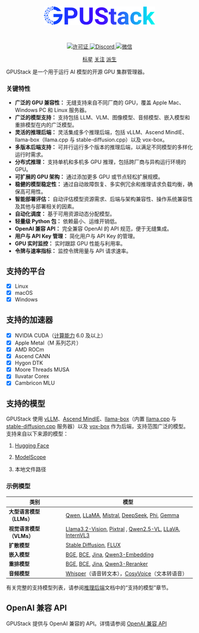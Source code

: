 <br>

<p align="center">
    <img alt="GPUStack" src="https://raw.githubusercontent.com/gpustack/gpustack/main/docs/assets/gpustack-logo.png" width="300px"/>
</p>

<br>

<p align="center">
  <a href="https://github.com/gpustack/gpustack/blob/main/LICENSE" target="_blank">
    <img alt="许可证" src="https://img.shields.io/github/license/gpustack/gpustack?logo=github&logoColor=white&label=License&color=blue">
  </a>
  <a href="https://discord.gg/VXYJzuaqwD" target="_blank">
    <img alt="Discord" src="https://img.shields.io/badge/Discord-GPUStack-blue?logo=discord&logoColor=white">
  </a>
  <a href="../../assets/wechat-group-qrcode.jpg" target="_blank">
    <img alt="微信" src="https://img.shields.io/badge/微信群-GPUStack-blue?logo=wechat&logoColor=white">
  </a>
</p>

<p align="center">
  <script async defer src="https://buttons.github.io/buttons.js"></script>
  <a class="github-button" href="https://github.com/gpustack/gpustack" data-show-count="true" data-size="large" aria-label="标星">标星</a>
  <a class="github-button" href="https://github.com/gpustack/gpustack/subscription" data-icon="octicon-eye" data-size="large" aria-label="关注">关注</a>
  <a class="github-button" href="https://github.com/gpustack/gpustack/fork" data-show-count="true" data-icon="octicon-repo-forked" data-size="large" aria-label="派生">派生</a>
</p>

GPUStack 是一个用于运行 AI 模型的开源 GPU 集群管理器。

### 关键特性

- **广泛的 GPU 兼容性：** 无缝支持来自不同厂商的 GPU，覆盖 Apple Mac、Windows PC 和 Linux 服务器。
- **广泛的模型支持：** 支持包括 LLM、VLM、图像模型、音频模型、嵌入模型和重排模型在内的广泛模型。
- **灵活的推理后端：** 灵活集成多个推理后端，包括 vLLM、Ascend MindIE、llama-box（llama.cpp 与 stable-diffusion.cpp）以及 vox-box。
- **多版本后端支持：** 可并行运行多个版本的推理后端，以满足不同模型的多样化运行时需求。
- **分布式推理：** 支持单机和多机多 GPU 推理，包括跨厂商与异构运行环境的 GPU。
- **可扩展的 GPU 架构：** 通过添加更多 GPU 或节点轻松扩展规模。
- **稳健的模型稳定性：** 通过自动故障恢复、多实例冗余和推理请求负载均衡，确保高可用性。
- **智能部署评估：** 自动评估模型资源需求、后端与架构兼容性、操作系统兼容性及其他与部署相关的因素。
- **自动化调度：** 基于可用资源动态分配模型。
- **轻量级 Python 包：** 依赖最小、运维开销低。
- **OpenAI 兼容 API：** 完全兼容 OpenAI 的 API 规范，便于无缝集成。
- **用户与 API Key 管理：** 简化用户与 API Key 的管理。
- **GPU 实时监控：** 实时跟踪 GPU 性能与利用率。
- **令牌与速率指标：** 监控令牌用量与 API 请求速率。

## 支持的平台

- [x] Linux
- [x] macOS
- [x] Windows

## 支持的加速器

- [x] NVIDIA CUDA（[计算能力](https://developer.nvidia.com/cuda-gpus) 6.0 及以上）
- [x] Apple Metal（M 系列芯片）
- [x] AMD ROCm
- [x] Ascend CANN
- [x] Hygon DTK
- [x] Moore Threads MUSA
- [x] Iluvatar Corex
- [x] Cambricon MLU

## 支持的模型

GPUStack 使用 [vLLM](https://github.com/vllm-project/vllm)、[Ascend MindIE](https://www.hiascend.com/en/software/mindie)、[llama-box](https://github.com/gpustack/llama-box)（内置 [llama.cpp](https://github.com/ggml-org/llama.cpp) 与 [stable-diffusion.cpp](https://github.com/leejet/stable-diffusion.cpp) 服务器）以及 [vox-box](https://github.com/gpustack/vox-box) 作为后端，支持范围广泛的模型。支持来自以下来源的模型：

1. [Hugging Face](https://huggingface.co/)

2. [ModelScope](https://modelscope.cn/)

3. 本地文件路径

### 示例模型

| **类别**                        | **模型**                                                                                                                                                                                                                                                                                                                                 |
| -------------------------------- | ---------------------------------------------------------------------------------------------------------------------------------------------------------------------------------------------------------------------------------------------------------------------------------------------------------------------------------------- |
| **大型语言模型（LLMs）**        | [Qwen](https://huggingface.co/models?search=Qwen/Qwen), [LLaMA](https://huggingface.co/meta-llama), [Mistral](https://huggingface.co/mistralai), [DeepSeek](https://huggingface.co/models?search=deepseek-ai/deepseek), [Phi](https://huggingface.co/models?search=microsoft/phi), [Gemma](https://huggingface.co/models?search=Google/gemma) |
| **视觉语言模型（VLMs）**        | [Llama3.2-Vision](https://huggingface.co/models?pipeline_tag=image-text-to-text&search=llama3.2), [Pixtral](https://huggingface.co/models?search=pixtral) , [Qwen2.5-VL](https://huggingface.co/models?search=Qwen/Qwen2.5-VL), [LLaVA](https://huggingface.co/models?search=llava), [InternVL3](https://huggingface.co/models?search=internvl3) |
| **扩散模型**                    | [Stable Diffusion](https://huggingface.co/models?search=gpustack/stable-diffusion), [FLUX](https://huggingface.co/models?search=gpustack/flux)                                                                                                                                                                                           |
| **嵌入模型**                    | [BGE](https://huggingface.co/gpustack/bge-m3-GGUF), [BCE](https://huggingface.co/gpustack/bce-embedding-base_v1-GGUF), [Jina](https://huggingface.co/models?search=gpustack/jina-embeddings), [Qwen3-Embedding](https://huggingface.co/models?search=qwen/qwen3-embedding)                                                           |
| **重排模型**                    | [BGE](https://huggingface.co/gpustack/bge-reranker-v2-m3-GGUF), [BCE](https://huggingface.co/gpustack/bce-reranker-base_v1-GGUF), [Jina](https://huggingface.co/models?search=gpustack/jina-reranker), [Qwen3-Reranker](https://huggingface.co/models?search=qwen/qwen3-reranker)                                              |
| **音频模型**                    | [Whisper](https://huggingface.co/models?search=Systran/faster)（语音转文本），[CosyVoice](https://huggingface.co/models?search=FunAudioLLM/CosyVoice)（文本转语音）                                                                                                                                                                     |

有关完整的支持模型列表，请参阅[推理后端](user-guide/inference-backends.md)文档中的“支持的模型”章节。

## OpenAI 兼容 API

GPUStack 提供与 OpenAI 兼容的 API。详情请参阅 [OpenAI 兼容 API](user-guide/openai-compatible-apis.md)